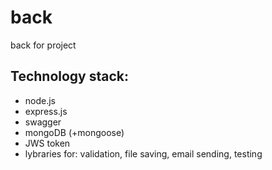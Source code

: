 # back

back for project

## Technology stack:

- node.js
- express.js
- swagger
- mongoDB (+mongoose)
- JWS token
- lybraries for: validation, file saving, email sending, testing
